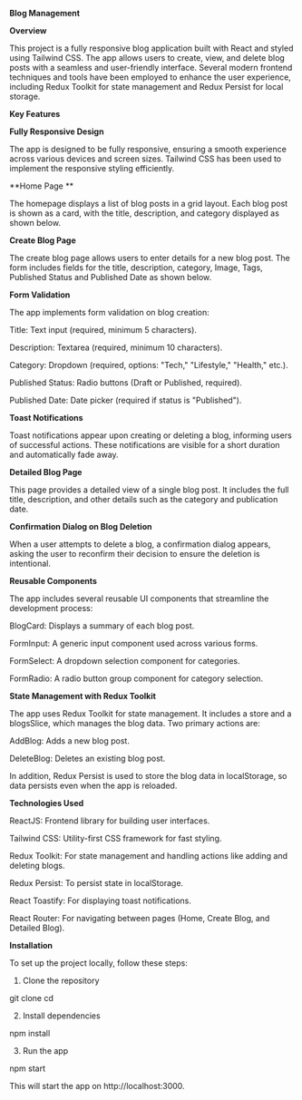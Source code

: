 **Blog Management**

**Overview** 

This project is a fully responsive blog application built with React and styled using Tailwind CSS. The app allows users to create, view, and delete blog posts with a seamless and user-friendly interface. Several modern frontend techniques and tools have been employed to enhance the user experience, including Redux Toolkit for state management and Redux Persist for local storage. 

**Key Features**

**Fully Responsive Design**

The app is designed to be fully responsive, ensuring a smooth experience across various devices and screen sizes. Tailwind CSS has been used to implement the responsive styling efficiently. 

**Home Page **

The homepage displays a list of blog posts in a grid layout. Each blog post is shown as a card, with the title, description, and category displayed as shown below. 


**Create Blog Page**

The create blog page allows users to enter details for a new blog post. The form includes fields for the title, description, category, Image, Tags, Published Status and Published Date as shown below. 


**Form Validation**

The app implements form validation on blog creation: 

Title: Text input (required, minimum 5 characters). 

Description: Textarea (required, minimum 10 characters). 

Category: Dropdown (required, options: "Tech," "Lifestyle," "Health," etc.). 

Published Status: Radio buttons (Draft or Published, required). 

Published Date: Date picker (required if status is "Published"). 


**Toast Notifications**

Toast notifications appear upon creating or deleting a blog, informing users of successful actions. These notifications are visible for a short duration and automatically fade away. 


**Detailed Blog Page**

This page provides a detailed view of a single blog post. It includes the full title, description, and other details such as the category and publication date. 

 
**Confirmation Dialog on Blog Deletion**

When a user attempts to delete a blog, a confirmation dialog appears, asking the user to reconfirm their decision to ensure the deletion is intentional. 
 

**Reusable Components**

The app includes several reusable UI components that streamline the development process: 

BlogCard: Displays a summary of each blog post. 

FormInput: A generic input component used across various forms. 

FormSelect: A dropdown selection component for categories. 

FormRadio: A radio button group component for category selection. 


**State Management with Redux Toolkit**

The app uses Redux Toolkit for state management. It includes a store and a blogsSlice, which manages the blog data. Two primary actions are: 

AddBlog: Adds a new blog post. 

DeleteBlog: Deletes an existing blog post. 

In addition, Redux Persist is used to store the blog data in localStorage, so data persists even when the app is reloaded. 



**Technologies Used**

ReactJS: Frontend library for building user interfaces. 

Tailwind CSS: Utility-first CSS framework for fast styling. 

Redux Toolkit: For state management and handling actions like adding and deleting blogs. 

Redux Persist: To persist state in localStorage. 

React Toastify: For displaying toast notifications. 

React Router: For navigating between pages (Home, Create Blog, and Detailed Blog). 

 

 

**Installation** 

To set up the project locally, follow these steps: 

1. Clone the repository 

git clone <repository-url> 
cd <project-directory> 
 

2. Install dependencies 

npm install 
 

3. Run the app 

npm start 
 

This will start the app on http://localhost:3000. 
